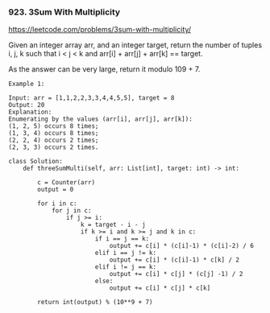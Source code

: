 ### 923. 3Sum With Multiplicity

https://leetcode.com/problems/3sum-with-multiplicity/

Given an integer array arr, and an integer target, return the number of tuples i, j, k such that i < j < k and arr[i] + arr[j] + arr[k] == target.

As the answer can be very large, return it modulo 109 + 7.

```
Example 1:

Input: arr = [1,1,2,2,3,3,4,4,5,5], target = 8
Output: 20
Explanation: 
Enumerating by the values (arr[i], arr[j], arr[k]):
(1, 2, 5) occurs 8 times;
(1, 3, 4) occurs 8 times;
(2, 2, 4) occurs 2 times;
(2, 3, 3) occurs 2 times.
```

```
class Solution:
    def threeSumMulti(self, arr: List[int], target: int) -> int:
        
        c = Counter(arr) 
        output = 0 
        
        for i in c:
            for j in c:
                if j >= i:
                    k = target - i - j
                    if k >= i and k >= j and k in c:
                        if i == j == k:
                            output += c[i] * (c[i]-1) * (c[i]-2) / 6
                        elif i == j != k:
                            output += c[i] * (c[i]-1) * c[k] / 2
                        elif i != j == k:
                            output += c[i] * c[j] * (c[j] -1) / 2
                        else:
                            output += c[i] * c[j] * c[k] 
                    
        return int(output) % (10**9 + 7)
```       
